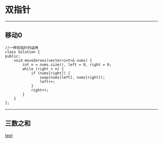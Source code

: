 # **双指针**
***
## **移动0**
```
//一种双指针的运用
class Solution {
public:
    void moveZeroes(vector<int>& nums) {
        int n = nums.size(), left = 0, right = 0;
        while (right < n) {
            if (nums[right]) {
                swap(nums[left], nums[right]);
                left++;
            }
            right++;
        }
    }
};
```
***
## **三数之和**
[text](https://leetcode.cn/problems/3sum/description)
